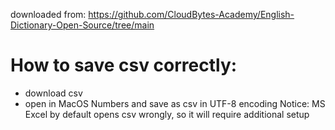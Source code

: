 downloaded from:
https://github.com/CloudBytes-Academy/English-Dictionary-Open-Source/tree/main

# How to save csv correctly:

- download csv
- open in MacOS Numbers and save as csv in UTF-8 encoding
  Notice: MS Excel by default opens csv wrongly, so it will require additional setup
